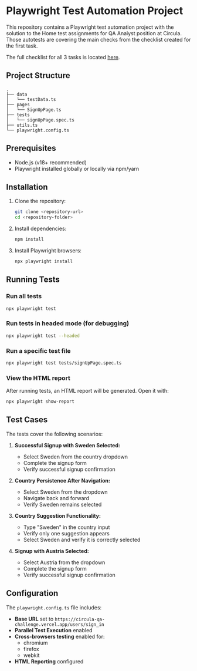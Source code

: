 # Playwright Test Automation Project

This repository contains a Playwright test automation project with the solution to the Home test assignments for QA Analyst position at Circula. Those autotests are covering the main checks from the checklist created for the first task.

The full checklist for all 3 tasks is located [here](https://docs.google.com/spreadsheets/d/1M_ABrOZX-5emzoM0l31c2qM6DKoGdkAjFdCvQGrcil4/edit?gid=0#gid=0).

## Project Structure

```
.
├── data
│   └── testData.ts
├── pages
│   └── SignUpPage.ts
├── tests
│   └── signUpPage.spec.ts
├── utils.ts
└── playwright.config.ts
```

## Prerequisites

- Node.js (v18+ recommended)
- Playwright installed globally or locally via npm/yarn

## Installation

1. Clone the repository:

   ```sh
   git clone <repository-url>
   cd <repository-folder>
   ```

2. Install dependencies:

   ```sh
   npm install
   ```

3. Install Playwright browsers:

   ```sh
   npx playwright install
   ```

## Running Tests

### Run all tests

```sh
npx playwright test
```

### Run tests in headed mode (for debugging)

```sh
npx playwright test --headed
```

### Run a specific test file

```sh
npx playwright test tests/signUpPage.spec.ts
```

### View the HTML report

After running tests, an HTML report will be generated. Open it with:

```sh
npx playwright show-report
```

## Test Cases

The tests cover the following scenarios:

1. **Successful Signup with Sweden Selected:**
   - Select Sweden from the country dropdown
   - Complete the signup form
   - Verify successful signup confirmation

2. **Country Persistence After Navigation:**
   - Select Sweden from the dropdown
   - Navigate back and forward
   - Verify Sweden remains selected

3. **Country Suggestion Functionality:**
   - Type "Sweden" in the country input
   - Verify only one suggestion appears
   - Select Sweden and verify it is correctly selected

4. **Signup with Austria Selected:**
   - Select Austria from the dropdown
   - Complete the signup form
   - Verify successful signup confirmation

## Configuration

The `playwright.config.ts` file includes:
- **Base URL** set to `https://circula-qa-challenge.vercel.app/users/sign_in`
- **Parallel Test Execution** enabled
- **Cross-browsers testing** enabled for:
     - chromium
     - firefox
     - webkit
- **HTML Reporting** configured
